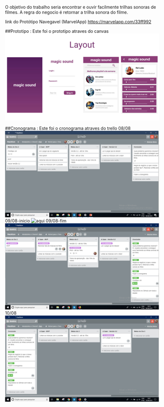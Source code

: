 O objetivo do trabalho seria encontrar e ouvir facilmente trilhas sonoras de filmes.
A regra do negocio é retornar a trilha sonora do filme.

link do Protótipo Navegavel (MarvelApp) https://marvelapp.com/33ff992

##Prototipo :
Este foi o prototipo atraves do canvas
![modelo](docs/prototipo/Layout.jpg)

##Cronograma :
Este foi o cronograma atraves do trello 
08/08 ![aqui](docs/cronograma/primeiro-dia.PNG)
09/08-inicio ![aqui](docs/cronograma/segundo-dia-15hrs.PNG)
09/08-fim ![aqui](docs/cronograma/segundo-dia-fim.PNG)
10/08 ![aqui](docs/cronograma/terceiro-dia-fim.jpeg)